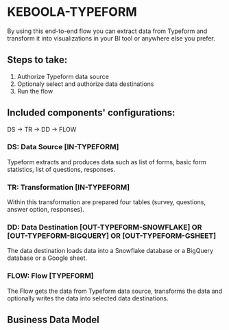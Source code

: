 # KEBOOLA-TYPEFORM

By using this end-to-end flow you can extract data from Typeform and transform it into visualizations in your BI tool or anywhere else you prefer.

## Steps to take:
1. Authorize Typeform data source
2. Optionaly select and authorize data destinations
3. Run the flow

## Included components' configurations:

DS -> TR -> DD -> FLOW


### DS: Data Source [IN-TYPEFORM]

Typeform extracts and produces data such as list of forms, basic form statistics, list of questions, responses. 

### TR: Transformation [IN-TYPEFORM] 

Within this transformation are prepared four tables (survey, questions, answer option, responses).

### DD: Data Destination [OUT-TYPEFORM-SNOWFLAKE]  OR [OUT-TYPEFORM-BIGQUERY] OR [OUT-TYPEFORM-GSHEET]

The data destination loads data into a Snowflake database or a BigQuery database or a Google sheet.

### FLOW: Flow [TYPEFORM] 

The Flow gets the data from Typeform data source, transforms the data and optionally writes the data into selected data destinations.

## Business Data Model






